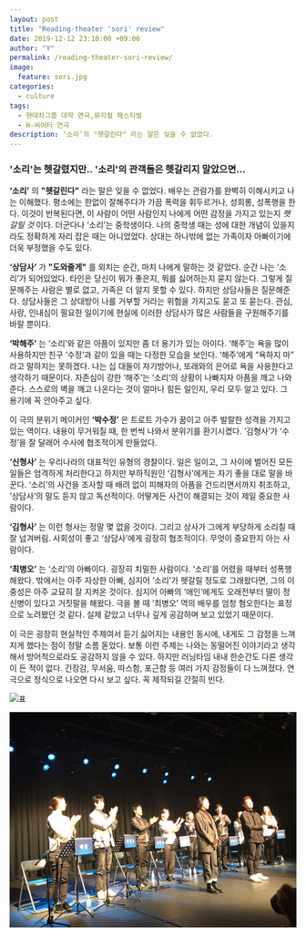 ```yaml
---
layout: post
title: "Reading-theater 'sori' review"
date: 2019-12-12 23:10:00 +09:00
author: "Y"
permalink: /reading-theater-sori-review/
image:
  feature: sori.jpg
categories:
  - culture
tags:
  - 현대차그룹 대학 연극,뮤지컬 패스티벌
  - H-씨어터 연극
description: ‘소리’의 "헷갈린다" 라는 말은 잊을 수 없었다.
---
```


### '소리'는 헷갈렸지만.. '소리'의 관객들은 헷갈리지 말았으면...

**‘소리’** 의 **"헷갈린다"** 라는 말은 잊을 수 없었다. 배우는 관람가를 완벽히 이해시키고 나는 이해했다. 평소에는 한없이 잘해주다가 가끔 폭력을 휘두르거나, 성희롱, 성폭행을 한다. 이것이 반복된다면, 이 사람이 어떤 사람인지 나에게 어떤 감정을 가지고 있는지 *헷갈릴 것* 이다. 더군다나 ‘소리’는 중학생이다. 나의 중학생 때는 성에 대한 개념이 있을지라도 정확하게 자리 잡은 때는 아니었었다. 상대는 하나밖에 없는 가족이자 아빠이기에 더욱 부정했을 수도 있다.

**‘상담사’** 가 **"도와줄게"** 를 외치는 순간, 마치 나에게 말하는 것 같았다. 순간 나는 ‘소리’가 되어있었다. 타인은 당신이 뭐가 좋은지, 뭐를 싫어하는지 묻지 않는다. 그렇게 질문해주는 사람은 별로 없고, 가족은 더 알지 못할 수 있다. 하지만 상담사들은 질문해준다. 상담사들은 그 상대방이 나를 거부할 거라는 위험을 가지고도 묻고 또 묻는다. 관심, 사랑, 인내심이 필요한 일이기에 현실에 이러한 상담사가 많은 사람들을 구원해주기를 바랄 뿐이다.

**‘박해주’** 는 ‘소리’와 같은 아픔이 있지만 좀 더 용기가 있는 아이다. ‘해주’는 욕을 많이 사용하지만 친구 ‘수정’과 같이 있을 때는 다정한 모습을 보인다. ‘해주’에게 “욕하지 마” 라고 말하지는 못하겠다. 나는 십 대들이 자기방어나, 또래와의 은어로 욕을 사용한다고 생각하기 때문이다. 자존심이 강한 ‘해주’는 ‘소리’의 상황이 나빠지자 아픔을 깨고 나와준다. 스스로의 벽을 깨고 나온다는 것이 얼마나 힘든 일인지, 우리 모두 알고 있다. 그 용기에 꼭 안아주고 싶다.

이 극의 분위기 메이커인  **‘박수정’**  은 트로트 가수가 꿈이고 아주 발랄한 성격을 가지고 있는 역이다. 내용이 무거워질 때, 한 번씩 나와서 분위기를 환기시켰다. ‘김형사’가 ‘수정’을 잘 달래어 수사에 협조적이게 만들었다.

**‘신형사’** 는 우리나라의 대표적인 유형의 경찰이다. 일은 일이고, 그 사이에 벌어진 모든 일들은 엄격하게 처리한다고 하지만 부하직원인 ‘김형사’에게는 자기 좋을 대로 말을 바꾼다. ‘소리’의 사건을 조사할 때 배려 없이 피해자의 아픔을 건드리면서까지 취조하고, ‘상담사’의 말도 듣지 않고 독선적이다. 어떻게든 사건이 해결되는 것이 제일 중요한 사람이다.

**‘김형사’** 는 이런 형사는 정말 몇 없을 것이다. 그리고 상사가 그에게 부당하게 소리칠 때 잘 넘겨버림. 사회성이 좋고 ‘상담사’에게 굉장히 협조적이다. 무엇이 중요한지 아는 사람이다.

**‘최병오’** 는 ‘소리’의 아빠이다. 굉장히 치밀한 사람이다. ‘소리’를 어렸을 때부터 성폭행 해왔다. 밖에서는 아주 자상한 아빠, 심지어 ‘소리’가 헷갈릴 정도로 그래왔다면, 그의 이중성은 아주 교묘히 잘 지켜온 것이다. 심지어 아빠의 ‘애인’에게도 오래전부터 딸이 정신병이 있다고 거짓말을 해왔다. 극을 볼 때 ‘최병오’ 역의 배우를 엄청 혐오한다는 표정으로 노려봤던 것 같다. 실제 같았고 너무나 깊게 공감하며 보고 있었기 때문이다.

이 극은 굉장히 현실적인 주제여서 듣기 싫어지는 내용인 동시에,  내게도 그 감정을 느껴지게 했다는 점이 정말 소름 돋았다. 보통 이런 주제는 나와는 동떨어진 이야기라고 생각해서 방어적으로라도 공감하지 않을 수 있다. 하지만 러닝타임 내내 한순간도 다른 생각이 든 적이 없다. 긴장감, 무서움, 따스함, 포근함 등 여러 가지 감정들이 다 느껴졌다. 연극으로 정식으로 나오면 다시 보고 싶다.  꼭 제작되길 간절히 빈다.

![표](..\img\post\01\표.jpg)

![배우들](..\img\post\01\배우들.jpg)
